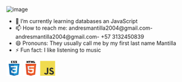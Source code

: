 ![image](https://github.com/Andresmantilla04/Andresmantilla04/assets/119468984/9b63de3c-193c-4af1-b492-7cfd6d6f2f30)

- 🌱 I’m currently learning databases an JavaScript
- 📫 How to reach me: andresmantilla2004@gmail.com- andresmantilla2004@gmail.com- +57 3132450839 
- 😄 Pronouns: They usually call me by my first last name Mantilla
- ⚡ Fun fact: I like listening to music

<img src="https://raw.githubusercontent.com/devicons/devicon/master/icons/css3/css3-original-wordmark.svg" alt="css3" style="max-width: 100%;" width="40" height="40">

<img src="https://raw.githubusercontent.com/devicons/devicon/master/icons/html5/html5-original-wordmark.svg" alt="html5" style="max-width: 100%;" width="40" height="40">

<img src="https://raw.githubusercontent.com/devicons/devicon/master/icons/javascript/javascript-original.svg" alt="javascript" style="max-width: 100%;" width="40" height="40">
